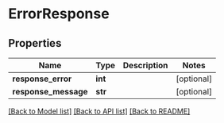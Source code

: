 # ErrorResponse

## Properties
Name | Type | Description | Notes
------------ | ------------- | ------------- | -------------
**response_error** | **int** |  | [optional] 
**response_message** | **str** |  | [optional] 

[[Back to Model list]](../README.md#documentation-for-models) [[Back to API list]](../README.md#documentation-for-api-endpoints) [[Back to README]](../README.md)

